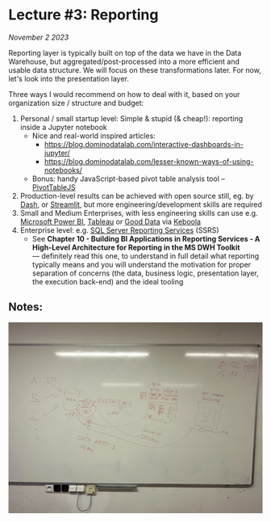 # Lecture #3: Reporting

_November 2 2023_

Reporting layer is typically built on top of the data we have in the Data Warehouse, but aggregated/post-processed into a more efficient and usable data structure. We will focus on these transformations later. For now, let's look into the presentation layer.

Three ways I would recommend on how to deal with it, based on your organization size / structure and budget:

1. Personal / small startup level: Simple & stupid (& cheap!): reporting inside a Jupyter notebook
   * Nice and real-world inspired articles:
     * https://blog.dominodatalab.com/interactive-dashboards-in-jupyter/
     * https://blog.dominodatalab.com/lesser-known-ways-of-using-notebooks/
   * Bonus: handy JavaScript-based pivot table analysis tool – [PivotTableJS](http://nicolas.kruchten.com/pivottable/examples/)
2. Production-level results can be achieved with open source still, eg. by [Dash](https://dash.plotly.com), or [Streamlit](https://streamlit.io), but more engineering/development skills are required
3. Small and Medium Enterprises, with less engineering skills can use e.g. [Microsoft Power BI](https://powerbi.microsoft.com/en-us/), [Tableau](https://www.tableau.com/) or [Good Data](https://www.gooddata.com/) via [Keboola](https://www.keboola.com/)
4. Enterprise level: e.g. [SQL Server Reporting Services](https://docs.microsoft.com/en-us/sql/reporting-services/create-deploy-and-manage-mobile-and-paginated-reports) (SSRS)
   * See **Chapter 10 - Building BI Applications in Reporting Services - A High-Level Architecture for Reporting in the MS DWH Toolkit** — definitely read this one, to understand in full detail what reporting typically means and you will understand the motivation for proper separation of concerns (the data, business logic, presentation layer, the execution back-end) and the ideal tooling

## Notes:

![Notes](files/reporting_notes.jpg)